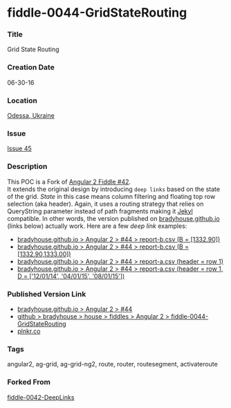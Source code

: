 fiddle-0044-GridStateRouting
======

### Title

Grid State Routing


### Creation Date

06-30-16


### Location

[Odessa, Ukraine](https://www.google.com.ua/maps/@46.5926263,30.7875891,14z?hl=en)


### Issue

[Issue 45](https://github.com/bradyhouse/house/issues/45)


### Description

This POC is a Fork of [Angular 2 Fiddle #42](https://github.com/bradyhouse/house/tree/master/fiddles/angular2/fiddle-0042-DeepLinks).  
It extends the original design by introducing `deep links` based on the state of the grid. _State_ in this case means column
filtering and floating top row selection (aka header). Again, it uses a routing strategy that relies on QueryString parameter instead of path fragments making it [Jekyl](https://jekyllrb.com/)
compatible.  In other words, the version published on [bradyhouse.github.io](bradyhouse.github.io) (links below) actually work. Here
are a few _deep link_ examples:

*   [bradyhouse.github.io > Angular 2 > #44 > report-b.csv (B = [1332.90])](http://bradyhouse.github.io/angular2/fiddle-0044-GridStateRouting/?r=report-b.csv&fs=B&vs=B%2C1332.9000)
*   [bradyhouse.github.io > Angular 2 > #44 > report-b.csv (B = [1332.90,1333.00])](http://bradyhouse.github.io/angular2/fiddle-0044-GridStateRouting/?r=report-b.csv&fs=B&vs=B%2C1332.9000%2C1333.0000)
*   [bradyhouse.github.io > Angular 2 > #44 > report-a.csv (header = row 1)](http://bradyhouse.github.io/angular2/fiddle-0044-GridStateRouting/?r=report-a.csv&h=abcd)
*   [bradyhouse.github.io > Angular 2 > #44 > report-a.csv (header = row 1, D = ['12/01/14', '04/01/15', '08/01/15'])](http://bradyhouse.github.io/angular2/fiddle-0044-GridStateRouting/?r=report-a.csv&h=abcd&fs=D&vs=D%2C01-Apr-2015%2C01-Aug-2015%2C01-Dec-2014)


### Published Version Link

*   [bradyhouse.github.io > Angular 2 > #44](http://bradyhouse.github.io/angular2/fiddle-0044-GridStateRouting)
*   [github > bradyhouse > house > fiddles > Angular 2 > fiddle-0044-GridStateRouting](https://github.com/bradyhouse/house/tree/master/fiddles/angular2/fiddle-0042-GridStateRouting)
*   [plnkr.co](http://plnkr.co/edit/2lC041?p=preview)


### Tags

angular2, ag-grid, ag-grid-ng2, route, router, routesegment, activateroute


### Forked From

[fiddle-0042-DeepLinks](../fiddle-0042-DeepLinks)
